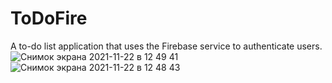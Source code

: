 # ToDoFire
A to-do list application that uses the Firebase service to authenticate users. 
![Снимок экрана 2021-11-22 в 12 49 41](https://user-images.githubusercontent.com/91129638/142839658-695d4734-2899-4eeb-a3a2-5768abf898b1.png)
![Снимок экрана 2021-11-22 в 12 48 43](https://user-images.githubusercontent.com/91129638/142839665-703852a7-6dfc-4219-b732-c4f46fa2483c.png)
